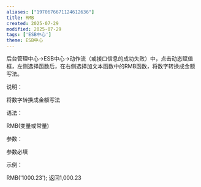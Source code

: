 ```yaml
---
aliases: ["1970676671124612636"]
title: RMB
created: 2025-07-29
modified: 2025-07-29
tags: ['ESB中心']
theme: ESB中心
---
```


后台管理中心->ESB中心->动作流（或接口信息的成功失败）中，点击动态赋值框，左侧选择函数后，在右侧选择加文本函数中的RMB函数，将数字转换成金额写法。

说明：

将数字转换成金额写法

语法：

RMB(变量或常量)

参数：

参数必填

示例：

RMB('1000.23'); 返回1,000.23